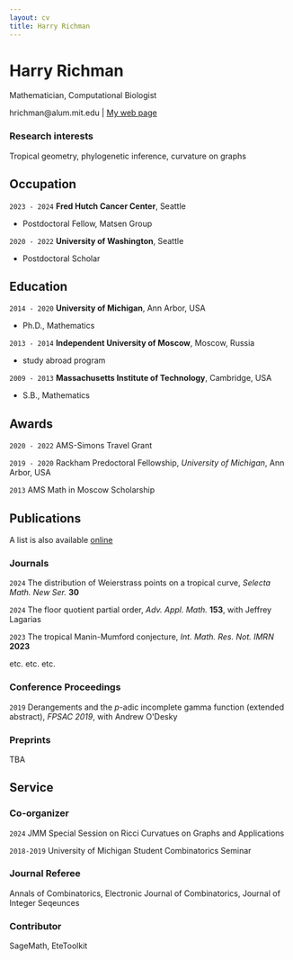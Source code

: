 ```yaml
---
layout: cv
title: Harry Richman
---
```

# Harry Richman
Mathematician, Computational Biologist

<div id="webaddress">
<!-- <a href="hrichman@alum.mit.edu">hrichman@alum.mit.edu</a> -->
hrichman@alum.mit.edu
| <a href="http://harryrichman.info">My web page</a>
</div>


<!-- ## Currently

Postdoctoral Fellow at Fred Hutch Cancer Center, Matsen Group -->


### Research interests

Tropical geometry, phylogenetic inference, curvature on graphs


## Occupation

`2023 - 2024`
__Fred Hutch Cancer Center__, Seattle

- Postdoctoral Fellow, Matsen Group

`2020 - 2022`
__University of Washington__, Seattle

- Postdoctoral Scholar


## Education

`2014 - 2020`
__University of Michigan__, Ann Arbor, USA

- Ph.D., Mathematics

`2013 - 2014`
__Independent University of Moscow__, Moscow, Russia

- study abroad program

`2009 - 2013`
__Massachusetts Institute of Technology__, Cambridge, USA

- S.B., Mathematics


## Awards

`2020 - 2022`
AMS-Simons Travel Grant

`2019 - 2020`
Rackham Predoctoral Fellowship, *University of Michigan*, Ann Arbor, USA

`2013`
AMS Math in Moscow Scholarship


## Publications

A list is also available [online](https://scholar.google.com/citations?user=_D7ce2cAAAAJ&sortby=pubdate)

### Journals

`2024`
The distribution of Weierstrass points on a tropical curve, *Selecta Math. New Ser.* **30**

`2024`
The floor quotient partial order, *Adv. Appl. Math.* **153**, with Jeffrey Lagarias

`2023`
The tropical Manin-Mumford conjecture, *Int. Math. Res. Not. IMRN* **2023**

etc. etc. etc.

### Conference Proceedings

`2019`
Derangements and the *p*-adic incomplete gamma function (extended abstract), *FPSAC 2019*, with Andrew O'Desky


### Preprints

TBA

## Service

### Co-organizer

`2024`
JMM Special Session on Ricci Curvatues on Graphs and Applications

`2018-2019`
University of Michigan Student Combinatorics Seminar


### Journal Referee

Annals of Combinatorics,
Electronic Journal of Combinatorics,
Journal of Integer Seqeunces

### Contributor

SageMath, EteToolkit

<!-- ### Footer

Last updated: May 2024 -->


